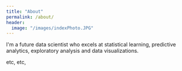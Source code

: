 ```yaml
---
title: "About"
permalink: /about/
header:
  image: "/images/indexPhoto.JPG"
---
```


I'm a future data scientist who excels at statistical learning, predictive analytics, exploratory analysis and data visualizations.

etc, etc,
